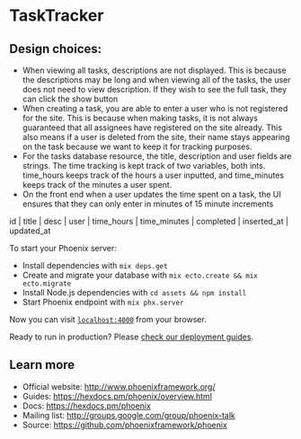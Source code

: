 # TaskTracker

## Design choices:
  * When viewing all tasks, descriptions are not displayed. This is because the descriptions may be long and when viewing all of the tasks, the user does not need to view description. If they wish to see the full task, they can click the show button
  * When creating a task, you are able to enter a user who is not registered for the site. This is because when making tasks, it is not always guaranteed that all assignees have registered on the site already. This also means if a user is deleted from the site, their name stays appearing on the task because we want to keep it for tracking purposes.
  * For the tasks database resource, the title, description and user fields are strings. The time tracking is kept track of two variables, both ints. time_hours keeps track of the hours a user inputted, and time_minutes keeps track of the minutes a user spent.
  * On the front end when a user updates the time spent on a task, the UI ensures that they can only enter in minutes of 15 minute increments


  id | title | desc | user | time_hours | time_minutes | completed | inserted_at | updated_at


To start your Phoenix server:

  * Install dependencies with `mix deps.get`
  * Create and migrate your database with `mix ecto.create && mix ecto.migrate`
  * Install Node.js dependencies with `cd assets && npm install`
  * Start Phoenix endpoint with `mix phx.server`

Now you can visit [`localhost:4000`](http://localhost:4000) from your browser.

Ready to run in production? Please [check our deployment guides](https://hexdocs.pm/phoenix/deployment.html).

## Learn more

  * Official website: http://www.phoenixframework.org/
  * Guides: https://hexdocs.pm/phoenix/overview.html
  * Docs: https://hexdocs.pm/phoenix
  * Mailing list: http://groups.google.com/group/phoenix-talk
  * Source: https://github.com/phoenixframework/phoenix
